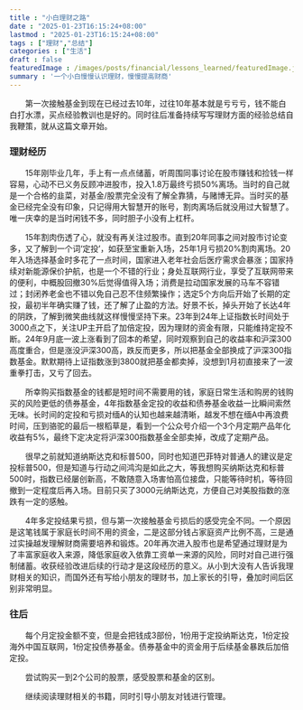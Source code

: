 ```yaml
---
title : "小白理财之路" 
date : "2025-01-23T16:15:24+08:00" 
lastmod : "2025-01-23T16:15:24+08:00" 
tags : ["理财","总结"] 
categories : ["生活"]
draft : false
featuredImage : /images/posts/financial/lessons_learned/featuredImage.jpg
summary : '一个小白慢慢认识理财，慢慢提高财商'
---
```


&emsp;&emsp;第一次接触基金到现在已经过去10年，过往10年基本就是亏亏亏，钱不能白白打水漂，买点经验教训也是好的。同时往后准备持续写写理财方面的经验总结自我鞭策，就从这篇文章开始。

### 理财经历

&emsp;&emsp;15年刚毕业几年，手上有一点点储蓄，听周围同事讨论在股市赚钱和捡钱一样容易，心动不已义务反顾冲进股市，投入1.8万最终亏损50%离场。当时的自己就是一个合格的韭菜，对基金/股票完全没有了解全靠猜，与赌博无异。当时买的基金已经完全没有印象，只记得用大智慧开的账号，割肉离场后就没用过大智慧了。唯一庆幸的是当时闲钱不多，同时胆子小没有上杠杆。

&emsp;&emsp;15年割肉伤透了心，就没有再关注过股市。直到20年同事之间对股市讨论变多，又了解到一个词‘定投’，如获至宝重新入场，25年1月亏损20%割肉离场。20年入场选择基金时多花了一点时间，国家进入老年社会后医疗需求会暴涨；国家持续对新能源保价护航，也是一个不错的行业；身处互联网行业，享受了互联网带来的便利，中概股回撤30%后觉得值得入场；消费是拉动国家发展的马车不容错过；封闭养老金也不错以免自己忍不住频繁操作；选定5个方向后开始了长期的定投，最初半年确实赚了钱，还了解了止盈的方法。好景不长，掉头开始了长达4年的阴跌，了解到微笑曲线就这样慢慢坚持下来。23年到24年上证指数长时间处于3000点之下，关注UP主开启了加倍定投，因为理财的资金有限，只能维持定投不断。24年9月底一波上涨看到了回本的希望，同时观察到自己的收益率和沪深300高度重合，但是涨没沪深300高，跌反而更多，所以把基金全部换成了沪深300指数基金。默默期待上证指数涨到3800就把基金都卖掉，没想到1月初直接来了一波重拳打击，又亏了回去。

&emsp;&emsp;所幸购买指数基金的钱都是短时间不需要用的钱，家庭日常生活和购房的钱购买的风险更低的债券基金，4年指数基金定投的收益和债券基金收益一比瞬间索然无味。长时间的定投和亏损对缅A的认知也越来越清晰，越发不想在缅A中再浪费时间，压到骆驼的最后一根稻草是，看到一个公众号介绍一个3个月定期产品年化收益有5%，最终下定决定将沪深300指数基金全部卖掉，改成了定期产品。

&emsp;&emsp;很早之前就知道纳斯达克和标普500，同时也知道巴菲特对普通人的建议是定投标普500，但是知道与行动之间鸿沟是如此之大，等我想购买纳斯达克和标普500时，指数已经屡创新高，不敢随意入场害怕高位接盘，只能等待时机，等待回撤到一定程度后再入场。目前只买了3000元纳斯达克，方便自己对美股指数的涨跌有一定的感触。

&emsp;&emsp;4年多定投结果亏损，但与第一次接触基金亏损后的感受完全不同。一个原因是这笔钱属于家庭长时间不用的资金，二是这部分钱占家庭资产比例不高，三是通过实操越发理解财商需要培养和锻炼。20年再次进入股市也是希望通过理财是为了丰富家庭收入来源，降低家庭收入依靠工资单一来源的风险，同时对自己进行强制储蓄。收获经验改进后续的行动才是这段经历的意义。从小到大没有人告诉我理财相关的知识，而国外还有写给小朋友的理财书，加上家长的引导，叠加时间后区别非常明显。

### 往后

&emsp;&emsp;每个月定投金额不变，但是会把钱成3部份，1份用于定投纳斯达克，1份定投海外中国互联网，1份定投债券基金。债券基金中的资金用于后续基金暴跌后加倍定投。

&emsp;&emsp;尝试购买一到2个公司的股票，感受股票和基金的区别。

&emsp;&emsp;继续阅读理财相关的书籍，同时引导小朋友对钱进行管理。

